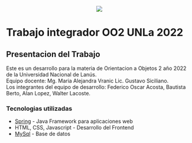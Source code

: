  <p align="center">
 <img src="https://upload.wikimedia.org/wikipedia/commons/f/f8/Universidad_Nacional_de_Lan%C3%BAs_logo.png">
</p>
<h1 class="code-line" data-line-start=2 data-line-end=3 ><a id="Trabajo_integrador_OO2_UNLa_2022_2"></a>Trabajo integrador OO2 UNLa 2022</h1>
<h2 class="code-line" data-line-start=4 data-line-end=5 ><a id="Presentacion_del_Trabajo_4"></a>Presentacion del Trabajo</h2>
<p class="has-line-data" data-line-start="6" data-line-end="9">Este es un desarrollo para la materia de Orientacion a Objetos 2 año 2022 de la Universidad Nacional de Lanús.<br>
Equipo docente: Mg. Maria Alejandra Vranic Lic. Gustavo Siciliano.<br>
Los integrantes del equipo de desarrollo: Federico Oscar Acosta, Bautista Berto, Alan Lopez, Walter Lacoste.</p>
<h3 class="code-line" data-line-start=10 data-line-end=11 ><a id="Tecnologias_utilizadas_10"></a>Tecnologias utilizadas</h3>
<ul>
<li class="has-line-data" data-line-start="11" data-line-end="12"><a href="https://spring.io/">Spring</a> - Java Framework para aplicaciones web</li>
<li class="has-line-data" data-line-start="12" data-line-end="13">HTML, CSS, Javascript - Desarrollo del Frontend</li>
<li class="has-line-data" data-line-start="13" data-line-end="14"><a href="https://www.mysql.com/">MySql</a> - Base de datos</li>
</ul>
